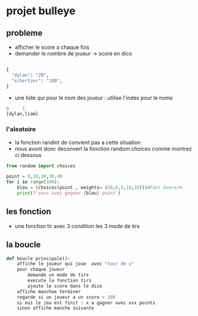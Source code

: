 # projet bulleye

## probleme

- afficher le score a chaque fois
- demander le nombre de joueur -> score en dico

```python

{
  "dylan": "20",
  "schertzer": "180",
}
```

- une liste qui pour le nom des joueur : utilise l'index pour le noms

```python
0     1
[dylan,liam]
```

### l'aleatoire

- la fonction randint de convient pas a cette situation
- nous avont donc deconvert la fonction random.choices
comme montrez ci dessous

```python
from random import choices

point = 0,10,20,30,40
for i in range(100):
    bleu = (choices(point , weights= (50,0,5,10,35)))#Fast Overarm 
    print(f'vous avez gagner {bleu} point')

```

## les fonction

- une fonction tir
avec 3 condition
les 3 mode de tirs

## la boucle

```python
def boucle principale():
    affiche le joueur qui joue  avec "tour de x"
    pour chaque joueur
        demande un mode de tirs
        execute la fonction tirs
        ajoute le score dans le dico
    affiche manchee terminer
    regarde si un joueur a un score > 200
    si oui le jeu est finit : x a gagner avec xxx points
    sinon affiche manche suivante
```
